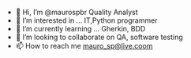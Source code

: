 - 👋 Hi, I’m @maurospbr Quality Analyst
- 👀 I’m interested in ... IT,Python programmer
- 🌱 I’m currently learning ... Gherkin, BDD
- 💞️ I’m looking to collaborate on QA, software testing
- 📫 How to reach me mauro_sp@live.coom

<!---
maurospbr/maurospbr is a ✨ special ✨ repository because its `README.md` (this file) appears on your GitHub profile.
You can click the Preview link to take a look at your changes.
--->
